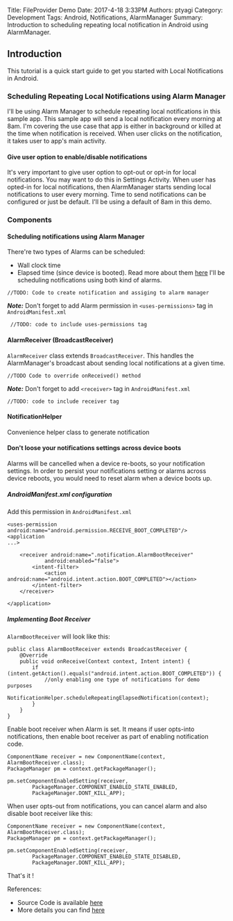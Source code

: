 Title: FileProvider Demo
Date: 2017-4-18 3:33PM
Authors: ptyagi
Category: Development
Tags: Android, Notifications, AlarmManager
Summary: Introduction to scheduling repeating local notification in Android using AlarmManager.

## Introduction
This tutorial is a quick start guide to get you started with 
Local Notifications in Android.

### Scheduling Repeating Local Notifications using Alarm Manager

I'll be using Alarm Manager to schedule repeating local notifications in this sample app.
This sample app will send a local notification every morning at 8am. 
I'm covering the use case that app is either in background or killed at the time when notification is received.
When user clicks on the notification, it takes user to app's main activity.

#### Give user option to enable/disable notifications
It's very important to give user option to opt-out or opt-in for local notifications.
You may want to do this in Settings Activity. When user has opted-in for local notifications,
then AlarmManager starts sending local notifications to user every morning. Time to send notifications
can be configured or just be default. I'll be using a default of 8am in this demo.

### Components

#### Scheduling notifications using Alarm Manager
There're two types of Alarms can be scheduled:
- Wall clock time
- Elapsed time (since device is booted).
Read more about them [here](https://developer.android.com/training/scheduling/alarms.html#set)
I'll be scheduling notifications using both kind of alarms.

```
//TODO: Code to create notification and assiging to alarm manager

```
***Note:*** Don't forget to add Alarm permission in `<uses-permissions>` tag in `AndroidManifest.xml`
```
 //TODO: code to include uses-permissions tag
```

#### AlarmReceiver (BroadcastReceiver)
`AlarmReceiver` class extends `BroadcastReceiver`. This handles the AlarmManager's broadcast
 about sending local notifications at a given time.
 ```
 //TODO Code to override onReceived() method
 ```
 
***Note:*** Don't forget to add `<receiver>` tag in `AndroidManifest.xml`
 ```
 //TODO: code to include receiver tag
 ```
 
#### NotificationHelper
Convenience helper class to generate notification

#### Don't loose your notifications settings across device boots
Alarms will be cancelled when a device re-boots, so your notification settings. 
In order to persist your notifications setting or alarms across device reboots,
you would need to reset alarm when a device boots up.

##### AndroidManifest.xml configuration
Add this permission in `AndroidManifest.xml`
```
<uses-permission android:name="android.permission.RECEIVE_BOOT_COMPLETED"/>
<application
...>

    <receiver android:name=".notification.AlarmBootReceiver"
            android:enabled="false">
        <intent-filter>
            <action android:name="android.intent.action.BOOT_COMPLETED"></action>
        </intent-filter>
    </receiver>

</application>
```

##### Implementing Boot Receiver

`AlarmBootReceiver` will look like this:
```
public class AlarmBootReceiver extends BroadcastReceiver {
    @Override
    public void onReceive(Context context, Intent intent) {
        if (intent.getAction().equals("android.intent.action.BOOT_COMPLETED")) {
            //only enabling one type of notifications for demo purposes
            NotificationHelper.scheduleRepeatingElapsedNotification(context);
        }
    }
}
``` 

Enable boot receiver when Alarm is set. It means if user opts-into notifications, then
enable boot receiver as part of enabling notification code.
```
ComponentName receiver = new ComponentName(context, AlarmBootReceiver.class);
PackageManager pm = context.getPackageManager();

pm.setComponentEnabledSetting(receiver,
        PackageManager.COMPONENT_ENABLED_STATE_ENABLED,
        PackageManager.DONT_KILL_APP);
```

When user opts-out from notifications, you can cancel alarm and also disable boot receiver like this:
```
ComponentName receiver = new ComponentName(context, AlarmBootReceiver.class);
PackageManager pm = context.getPackageManager();

pm.setComponentEnabledSetting(receiver,
        PackageManager.COMPONENT_ENABLED_STATE_DISABLED,
        PackageManager.DONT_KILL_APP);
```

That's it !

References:
- Source Code is available [here]()
- More details you can find [here](https://developer.android.com/training/scheduling/alarms.html)
